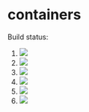 # containers

Build status:

1. [![](https://github.com/milesba4/containers/workflows/tests-BST/badge.svg)](https://github.com/milesba4/containers/actions?query=workflow%3Atests-BST)
1. [![](https://github.com/milesba4/containers/workflows/tests-BinaryTree/badge.svg)](https://github.com/milesba4/containers/actions?query=workflow%3Atests-BinaryTree)
1. [![](https://github.com/milesba4/containers/workflows/tests-fibonacci/badge.svg)](https://github.com/milesba4/containers/actions?query=workflow%3Atests-fibonacci)
1. [![](https://github.com/milesba4/containers/workflows/tests-range/badge.svg)](https://github.com/milesba4/containers/actions?query=workflow%3Atests-range)
1. [![](https://github.com/milesba4/containers/workflows/tests-AVLTree/badge.svg)](https://github.com/milesba4/containers/actions?query=workflow%3Atests-AVLTree)
1. [![](https://github.com/milesba4/containers/workflows/tests-heap/badge.svg)](https://github.com/milesba4/containers/actions?query=workflow%3Atests-heap)
